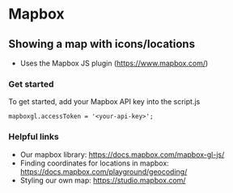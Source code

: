 # Mapbox
## Showing a map with icons/locations

- Uses the Mapbox JS plugin (https://www.mapbox.com/)

### Get started
To get started, add your Mapbox API key into the script.js

`mapboxgl.accessToken = '<your-api-key>';`

### Helpful links
- Our mapbox library: https://docs.mapbox.com/mapbox-gl-js/
- Finding coordinates for locations in mapbox: https://docs.mapbox.com/playground/geocoding/
- Styling our own map: https://studio.mapbox.com/








